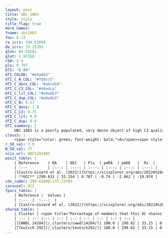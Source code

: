 ```yaml
---
layout: post
title: UBC 1083
style: style
title_flag: true
more_names: 
fname: ubc1083
fov: 0.13
ra_icrs: 299.63098
de_icrs: 33.15393
glon: 69.59201
glat: 1.97268
r50: 3.9
plx: 0.787
UTI: "0.00"
UTI_COLOR: "#e0a6b3"
UTI_C_N_COL: "#fddcc5"
UTI_C_dens_COL: "#a6cab9"
UTI_C_C3_COL: "#d4edca"
UTI_C_lit_COL: "#e0a6b3"
UTI_C_dup_COL: "#e0a6b3"
UTI_C_N: 0.27
UTI_C_dens: 1.0
UTI_C_C3: 0.75
UTI_C_lit: 0.0
UTI_C_dup: 0.0
UTI_summary: |
    UBC 1083 is a poorly populated, very dense object of high C3 quality. It was recently reported in the literature.<br><br><span style="color: #99180f; font-weight: bold;">Warning: </span>This is very likely a duplicate object, which shares a large percentage of members with at least one previously reported entry.
class3: |
    <span style="color: green; font-weight: bold;">A</span><span style="color: #FFC300; font-weight: bold;">B</span>
r_50_val: 3.9
N_50_val: 27
scix_url: UBC%201083
posit_table: |
    | Reference    | RA    | DEC   | Plx  | pmRA  | pmDE   |  Rv  |
    | :---         | :---: | :---: | :---: | :---: | :---: | :---: |
    |[Castro-Ginard et al. (2022)](https://scixplorer.org/abs/2022A%26A...661A.118C) | 299.64 | 33.16 | 0.78 | -0.74 | -2.06 | -- |
    | **UCC** |299.631 | 33.154 | 0.787 | -0.74 | -2.062 | -19.974 | 
cds_radec: 299.63098,+33.15393
carousel: UCC
fpars_table: |
    | Reference |  Values |
    | :---  |  :---:  |
    | [Castro-Ginard et al. (2022)](https://scixplorer.org/abs/2022A%26A...661A.118C) | `AV=0.231, Dist=1317, logAge=8.1` |
shared_table: |
    | Cluster | <span title="Percentage of members that this OC shares with the ones listed">%</span>   | RA   | DEC   | Plx   | pmRA  | pmDE  | Rv | UTI |
    | :-: | :-: |:-: | :-: | :-: | :-: | :-: | :-: | :-: |
    |[CWWDL 14204](/_clusters/cwwdl14204/)| 100.0 | 299.62 | 33.15 | 0.79 | -0.73 | -2.05 | -18.43 |0.0 |
    |[Teutsch 292](/_clusters/teutsch292/)| 100.0 | 299.62 | 33.15 | 0.79 | -0.74 | -2.06 | -18.43 |0.62 |
---
```

